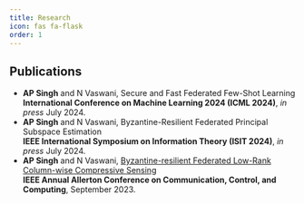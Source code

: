 ```yaml
---
title: Research
icon: fas fa-flask
order: 1
---
```

## Publications
- **AP Singh** and N Vaswani, Secure and Fast Federated Few-Shot Learning \
  **International Conference on Machine Learning 2024 (ICML 2024)**, *in press* July 2024.
- **AP Singh** and N Vaswani, Byzantine-Resilient Federated Principal Subspace Estimation \
  **IEEE International Symposium on Information Theory (ISIT 2024)**, *in press* July 2024.
- **AP Singh** and N Vaswani, [Byzantine-resilient Federated Low-Rank Column-wise Compressive Sensing](https://ieeexplore.ieee.org/abstract/document/10313492) \
  **IEEE Annual Allerton Conference on Communication, Control, and Computing**, September 2023.
